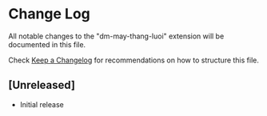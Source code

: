 # Change Log

All notable changes to the "dm-may-thang-luoi" extension will be documented in this file.

Check [Keep a Changelog](http://keepachangelog.com/) for recommendations on how to structure this file.

## [Unreleased]

- Initial release